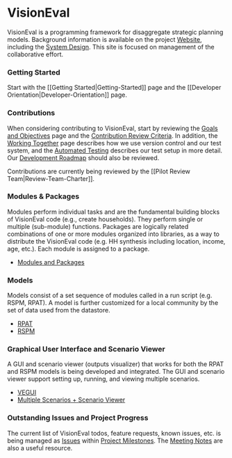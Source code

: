 # VisionEval

VisionEval is a programming framework for disaggregate strategic planning models.  Background information is available on the project [Website](https://gregorbj.github.io/VisionEval/), including the [System Design](https://github.com/gregorbj/VisionEval/blob/master/api/model_system_design.md).  This site is focused on management of the collaborative effort.  

### Getting Started
Start with the [[Getting Started|Getting-Started]] page and the [[Developer Orientation|Developer-Orientation]] page.

### Contributions
When considering contributing to VisionEval, start by reviewing the [Goals and Objectives](Goals-and-Objectives-of-VisionEval-Model-System) page and the [Contribution Review Criteria](https://github.com/gregorbj/VisionEval/wiki/Contribution-Review-Criteria).  In addition, the [Working Together](Working-Together) page describes how we use version control and our test system, and the [Automated Testing](Automated-Testing) describes our test setup in more detail. Our [Development Roadmap](Development-Roadmap) should also be reviewed.

Contributions are currently being reviewed by the [[Pilot Review Team|Review-Team-Charter]].

### Modules & Packages 
Modules perform individual tasks and are the fundamental building blocks of VisionEval code (e.g., create households). They perform single or multiple (sub-module) functions.  Packages are logically related combinations of one or more modules organized into libraries, as a way to distribute the VisionEval code (e.g. HH synthesis including location, income, age, etc.). Each module is assigned to a package.

  - [Modules and Packages](Modules-and-Packages)

### Models
Models consist of a set sequence of modules called in a run script (e.g. RSPM, RPAT). A model is further customized for a local community by the set of data used from the datastore.
  - [RPAT](https://github.com/gregorbj/VisionEval/tree/master/sources/models/VERPAT)
  - [RSPM](https://github.com/gregorbj/VisionEval/tree/master/sources/models/VERSPM)

### Graphical User Interface and Scenario Viewer
A GUI and scenario viewer (outputs visualizer) that works for both the RPAT and RSPM models is being developed and integrated.  The GUI and scenario viewer support setting up, running, and viewing multiple scenarios.
  - [VEGUI](https://github.com/gregorbj/VisionEval/tree/master/sources/VEGUI)
  - [Multiple Scenarios + Scenario Viewer](https://github.com/gregorbj/VisionEval/wiki/Multiple-Scenarios)

### Outstanding Issues and Project Progress
The current list of VisionEval todos, feature requests, known issues, etc. is being managed as [Issues](https://github.com/gregorbj/VisionEval/issues) within [Project Milestones](https://github.com/gregorbj/VisionEval/milestones).  The [Meeting Notes](Meeting-Notes) are also a useful resource.  
